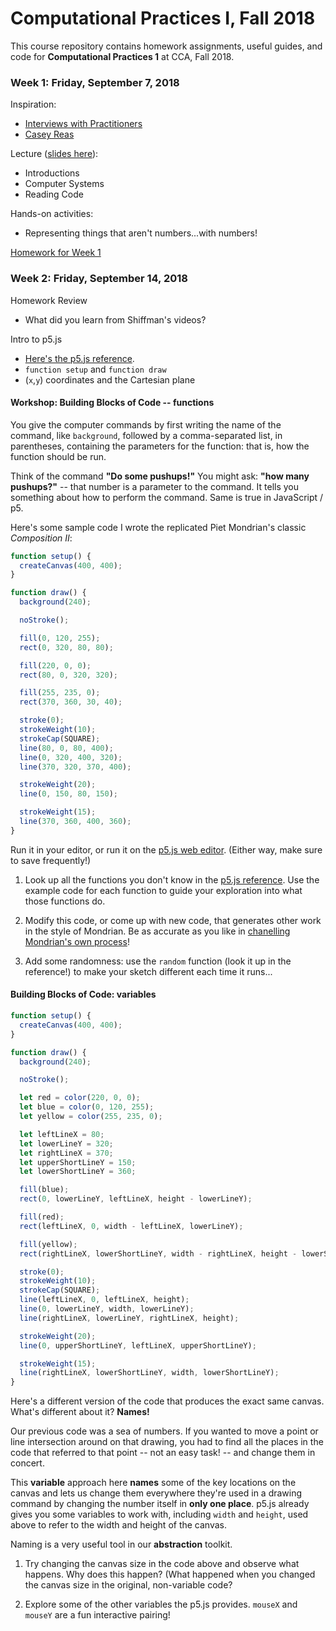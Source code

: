 # Computational Practices I, Fall 2018

This course repository contains homework assignments, useful guides, and code for **Computational Practices 1** at CCA, Fall 2018.

### Week 1: Friday, September 7, 2018

Inspiration:
- [Interviews with Practitioners](http://www.youtube.com/watch?v=eBV14-3LT-g)
- [Casey Reas](https://www.youtube.com/watch?v=_8DMEHxOLQE)

Lecture ([slides here](intro.pdf)):
- Introductions
- Computer Systems
- Reading Code

Hands-on activities:
- Representing things that aren't numbers...with numbers!

[Homework for Week 1](hw/week1.md)

### Week 2: Friday, September 14, 2018

Homework Review
- What did you learn from Shiffman's videos?

Intro to p5.js
- [Here's the p5.js reference](http://p5js.org/reference).
- `function setup` and `function draw`
- (`x`,`y`) coordinates and the Cartesian plane

#### Workshop: Building Blocks of Code -- functions

You give the computer commands by first writing the name of the command, like `background`, followed by a comma-separated list, in parentheses, containing the parameters for the function: that is, how the function should be run. 

Think of the command **"Do some pushups!"** You might ask: **"how many pushups?"** -- that number is a parameter to the command. It tells you something about how to perform the command. Same is true in JavaScript / p5.

Here's some sample code I wrote the replicated Piet Mondrian's classic *Composition II*:

```javascript
function setup() {
  createCanvas(400, 400);
}

function draw() {
  background(240);

  noStroke();

  fill(0, 120, 255);
  rect(0, 320, 80, 80);

  fill(220, 0, 0);
  rect(80, 0, 320, 320);

  fill(255, 235, 0);
  rect(370, 360, 30, 40);

  stroke(0);
  strokeWeight(10);
  strokeCap(SQUARE);
  line(80, 0, 80, 400);
  line(0, 320, 400, 320);
  line(370, 320, 370, 400);

  strokeWeight(20);
  line(0, 150, 80, 150);

  strokeWeight(15);
  line(370, 360, 400, 360);
}
```

Run it in your editor, or run it on the [p5.js web editor](http://editor.p5js.org). (Either way, make sure to save frequently!)

1. Look up all the functions you don't know in the [p5.js reference](http://p5js.org/reference). Use the example code for each function to guide your exploration into what those functions do.

2. Modify this code, or come up with new code, that generates other work in the style of Mondrian. Be as accurate as you like in [chanelling Mondrian's own process](https://www.theartstory.org/artist-mondrian-piet.htm)!

3. Add some randomness: use the `random` function (look it up in the reference!) to make your sketch different each time it runs...

#### Building Blocks of Code: variables

```javascript
function setup() {
  createCanvas(400, 400);
}

function draw() {
  background(240);

  noStroke();

  let red = color(220, 0, 0);
  let blue = color(0, 120, 255);
  let yellow = color(255, 235, 0);

  let leftLineX = 80;
  let lowerLineY = 320;
  let rightLineX = 370;
  let upperShortLineY = 150;
  let lowerShortLineY = 360;

  fill(blue);
  rect(0, lowerLineY, leftLineX, height - lowerLineY);

  fill(red);
  rect(leftLineX, 0, width - leftLineX, lowerLineY);

  fill(yellow);
  rect(rightLineX, lowerShortLineY, width - rightLineX, height - lowerShortLineY);

  stroke(0);
  strokeWeight(10);
  strokeCap(SQUARE);
  line(leftLineX, 0, leftLineX, height);
  line(0, lowerLineY, width, lowerLineY);
  line(rightLineX, lowerLineY, rightLineX, height);

  strokeWeight(20);
  line(0, upperShortLineY, leftLineX, upperShortLineY);

  strokeWeight(15);
  line(rightLineX, lowerShortLineY, width, lowerShortLineY);
}
```

Here's a different version of the code that produces the exact same canvas. What's different about it? **Names!**

Our previous code was a sea of numbers. If you wanted to move a point or line intersection around on that drawing, you had to find all the places in the code that referred to that point -- not an easy task! -- and change them in concert.

This **variable** approach here **names** some of the key locations on the canvas and lets us change them everywhere they're used in a drawing command by changing the number itself in **only one place**. p5.js already gives you some variables to work with, including `width` and `height`, used above to refer to the width and height of the canvas.

Naming is a very useful tool in our **abstraction** toolkit.

1. Try changing the canvas size in the code above and observe what happens. Why does this happen? (What happened when you changed the canvas size in the original, non-variable code?

2. Explore some of the other variables the p5.js provides. `mouseX` and `mouseY` are a fun interactive pairing!

